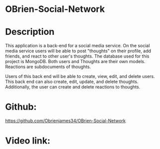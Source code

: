 # OBrien-Social-Network

# Description

This application is a back-end for a social media service. On the social media service users will be able to post "thoughts" on their profile, add friends, and react to other user's thoughts. The database used for this project is MongoDB. Both users and Thoughts are their own models. Reactions are subdocuments of thoughts.

Users of this back end will be able to create, view, edit, and delete users. This back end can also create, edit, update, and delete thoughts. Additionally, the user can create and delete reactions to thoughts.

# Github:

https://github.com/Obrienjames34/OBrien-Social-Network

# Video link:
